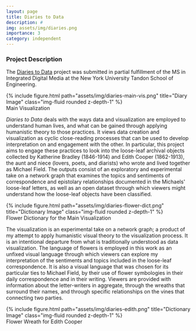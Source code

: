 ```yaml
---
layout: page
title: Diaries to Data
description: #
img: assets/img/diaries.png
importance: 3
category: independent
---
```


### Project Description

The [Diaries to Data](https://necote.github.io/diariestodata/) project was submitted in partial fulfillment of the MS in Integrated Digital Media at the New York University Tandon School of Engineering.

<div class="row">
    <div class="col-sm mt-3 mt-md-0">
        {% include figure.html path="assets/img/diaries-main-vis.png" title="Diary Image" class="img-fluid rounded z-depth-1" %}
    </div>
</div>
<div class="caption">
    Main Visualization
</div>

*Diaries to Data* deals with the ways data and visualization are employed to understand human lives, and what can be gained through applying humanistic theory to those practices. It views data creation and visualization as cyclic close-reading processes that can be used to develop interpretation on and engagement with the other. In particular, this project aims to engage these practices to look into the loose-leaf archival objects collected by Katherine Bradley (1846-1914) and Edith Cooper (1862-1913), the aunt and niece (lovers, poets, and diarists) who wrote and lived together as Michael Field. The outputs consist of an exploratory and experimental take on a network graph that examines the topics and sentiments of correspondence and epistolary relationships documented in the Michaels' loose-leaf letters, as well as an open dataset through which viewers might understand how the loose-leaf objects have been classified.

<div class="row">
    <div class="col-sm mt-3 mt-md-0">
        {% include figure.html path="assets/img/diaries-flower-dict.png" title="Dictionary Image" class="img-fluid rounded z-depth-1" %}
    </div>
</div>
<div class="caption">
    Flower Dictionary for the Main Visualization
</div>

The visualization is an experimental take on a network graph; a product of my attempt to apply humanistic visual theory to the visualization process. It is an intentional departure from what is traditionally understood as data visualization. The language of flowers is employed in this work as an unfixed visual language through which viewers can explore my interpretation of the sentiments and topics included in the loose-leaf correspondence. It is also a visual language that was chosen for its particular ties to Michael Field, by their use of flower symbologies in their daily correspondence and in their writing. Viewers are provided with information about the letter-writers in aggregate, through the wreaths that surround their names, and through specific relationships on the vines that connecting two parties.

<div class="row">
    <div class="col-sm mt-3 mt-md-0">
        {% include figure.html path="assets/img/diaries-edith.png" title="Dictionary Image" class="img-fluid rounded z-depth-1" %}
    </div>
</div>
<div class="caption">
    Flower Wreath for Edith Cooper
</div>


